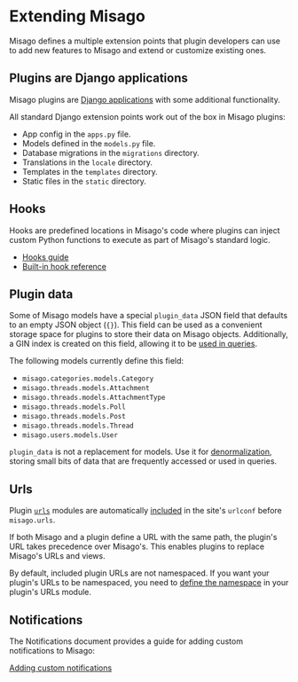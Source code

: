 # Extending Misago

Misago defines a multiple extension points that plugin developers can use to add new features to Misago and extend or customize existing ones.


## Plugins are Django applications

Misago plugins are [Django applications](https://docs.djangoproject.com/en/5.0/ref/applications/) with some additional functionality.

All standard Django extension points work out of the box in Misago plugins:

- App config in the `apps.py` file.
- Models defined in the `models.py` file.
- Database migrations in the `migrations` directory.
- Translations in the `locale` directory.
- Templates in the `templates` directory.
- Static files in the `static` directory.


## Hooks

Hooks are predefined locations in Misago's code where plugins can inject custom Python functions to execute as part of Misago's standard logic.

- [Hooks guide](./hooks/index.md)
- [Built-in hook reference](./hooks/reference.md)


## Plugin data

Some of Misago models have a special `plugin_data` JSON field that defaults to an empty JSON object (`{}`). This field can be used as a convenient storage space for plugins to store their data on Misago objects. Additionally, a GIN index is created on this field, allowing it to be [used in queries](https://docs.djangoproject.com/en/5.0/topics/db/queries/#querying-jsonfield).

The following models currently define this field:

- `misago.categories.models.Category`
- `misago.threads.models.Attachment`
- `misago.threads.models.AttachmentType`
- `misago.threads.models.Poll`
- `misago.threads.models.Post`
- `misago.threads.models.Thread`
- `misago.users.models.User`

`plugin_data` is not a replacement for models. Use it for [denormalization](https://en.wikipedia.org/wiki/Denormalization), storing small bits of data that are frequently accessed or used in queries. 


## Urls

Plugin [`urls`](https://docs.djangoproject.com/en/5.0/topics/http/urls/#example) modules are automatically [included](https://docs.djangoproject.com/en/5.0/topics/http/urls/#including-other-urlconfs) in the site's `urlconf` before `misago.urls`.

If both Misago and a plugin define a URL with the same path, the plugin's URL takes precedence over Misago's. This enables plugins to replace Misago's URLs and views.

By default, included plugin URLs are not namespaced. If you want your plugin's URLs to be namespaced, you need to [define the namespace](https://docs.djangoproject.com/en/5.0/topics/http/urls/#url-namespaces-and-included-urlconfs) in your plugin's URLs module.


## Notifications

The Notifications document provides a guide for adding custom notifications to Misago:

[Adding custom notifications](../notifications.md#adding-custom-notification)

